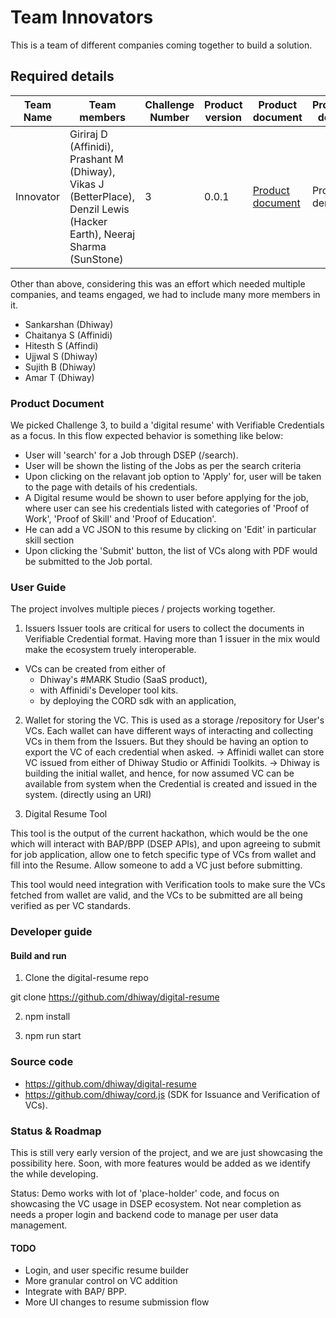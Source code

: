 # Team Innovators

This is a team of different companies coming together to build a solution.

## Required details

| Team Name | Team members | Challenge Number | Product version | Product document | Product demo | User guide | Source code | Developer guide |
|--|--|--|--|--|--|--|--|--|
| Innovator | Giriraj D (Affinidi), Prashant M (Dhiway), Vikas J (BetterPlace), Denzil Lewis (Hacker Earth), Neeraj Sharma (SunStone) | 3 | 0.0.1 | [Product document](#product-document) | Product demo | [User guide](#user-guide) | [Source code](#source-code) | [Developer guide](#developer-guide) |


Other than above, considering this was an effort which needed multiple companies, and teams engaged, we had to include many more members in it.

* Sankarshan (Dhiway)
* Chaitanya S (Affinidi)
* Hitesth S (Affindi)
* Ujjwal S (Dhiway)
* Sujith B (Dhiway)
* Amar T (Dhiway)

### Product Document

We picked Challenge 3, to build a 'digital resume' with Verifiable Credentials as a focus. In this flow expected behavior is something like below:

 - User will 'search' for a Job through DSEP (/search).
 - User will be shown the listing of the Jobs as per the search criteria
 - Upon clicking on the relavant job option to 'Apply' for, user will be taken to the page with details of his credentials.
 - A Digital resume would be shown to user before applying for the job, where user can see his credentials listed with categories of 'Proof of Work', 'Proof of Skill' and 'Proof of Education'.
 - He can add a VC JSON to this resume by clicking on 'Edit' in particular skill section
 - Upon clicking the 'Submit' button, the list of VCs along with PDF would be submitted to the Job portal.

### User Guide


The project involves multiple pieces / projects working together.


1. Issuers
  Issuer tools are critical for users to collect the documents in Verifiable Credential format. Having more than 1 issuer in the mix would make the ecosystem truely interoperable.
  - VCs can be created from either of
     - Dhiway's #MARK Studio (SaaS product),
     - with Affinidi's Developer tool kits.
     - by deploying the CORD sdk with an application,

2. Wallet for storing the VC.
  This is used as a storage /repository for User's VCs. Each wallet can have different ways of interacting and collecting VCs in them from the Issuers. But they should be having an option to export the VC of each credential when asked.
  -> Affinidi wallet can store VC issued from either of Dhiway Studio or Affinidi Toolkits.
  -> Dhiway is building the initial wallet, and hence, for now assumed VC can be available from system when the Credential is created and issued in the system. (directly using an URI)

3. Digital Resume Tool

This tool is the output of the current hackathon, which would be the one which will interact with BAP/BPP (DSEP APIs), and upon agreeing to submit for job application, allow one to fetch specific type of VCs from wallet and fill into the Resume. Allow someone to add a VC just before submitting.

This tool would need integration with Verification tools to make sure the VCs fetched from wallet are valid, and the VCs to be submitted are all being verified as per VC standards.
  
### Developer guide

#### Build and run

1. Clone the digital-resume repo

git clone https://github.com/dhiway/digital-resume

2. npm install

3. npm run start


### Source code

* https://github.com/dhiway/digital-resume
* https://github.com/dhiway/cord.js (SDK for Issuance and Verification of VCs).


### Status & Roadmap

This is still very early version of the project, and we are just showcasing the possibility here. Soon, with more features would be added as we identify the while developing.

Status: Demo works with lot of 'place-holder' code, and focus on showcasing the VC usage in DSEP ecosystem. Not near completion as needs a proper login and backend code to manage per user data management.

#### TODO

* Login, and user specific resume builder
* More granular control on VC addition
* Integrate with BAP/ BPP.
* More UI changes to resume submission flow
